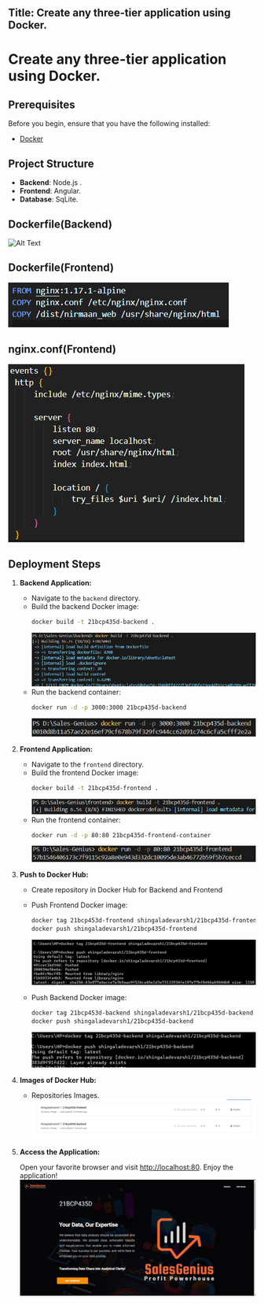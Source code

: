 ## Title: Create any three-tier application using Docker.

# Create any three-tier application using Docker.

## Prerequisites

Before you begin, ensure that you have the following installed:

- [Docker](https://www.docker.com/get-started)

## Project Structure

- **Backend**: Node.js .
- **Frontend**: Angular.
- **Database**: SqLite.

## Dockerfile(Backend)

![Alt Text](https://raw.githubusercontent.com/sDevarsh/devarsh.io/master/images/docbak.png)

## Dockerfile(Frontend)

![Alt Text](https://raw.githubusercontent.com/sDevarsh/devarsh.io/master/images/docfront.png)

## nginx.conf(Frontend)

![Alt Text](https://raw.githubusercontent.com/sDevarsh/devarsh.io/master/images/ngnix.png)

## Deployment Steps

1. **Backend Application:**

   - Navigate to the `backend` directory.
   - Build the backend Docker image:
     ```bash
     docker build -t 21bcp435d-backend .
     ```
     ![Alt Text](https://raw.githubusercontent.com/sDevarsh/devarsh.io/master/images/buildback.png)
   - Run the backend container:
     ```bash
     docker run -d -p 3000:3000 21bcp435d-backend
     ```
     ![Alt Text](https://raw.githubusercontent.com/sDevarsh/devarsh.io/master/images/runback.png)

2. **Frontend Application:**

   - Navigate to the `frontend` directory.
   - Build the frontend Docker image:
     ```bash
     docker build -t 21bcp435d-frontend .
     ```
     ![Alt Text](https://raw.githubusercontent.com/sDevarsh/devarsh.io/master/images/buildfront.png)
   - Run the frontend container:
     ```bash
     docker run -d -p 80:80 21bcp435d-frontend-container
     ```
     ![Alt Text](https://raw.githubusercontent.com/sDevarsh/devarsh.io/master/images/runfront.png)

3. **Push to Docker Hub:**

   - Create repository in Docker Hub for Backend and Frontend
   - Push Frontend Docker image:
     ```bash
     docker tag 21bcp453d-frontend shingaladevarsh1/21bcp435d-frontend
     docker push shingaladevarsh1/21bcp435d-frontend
     ```
     ![Alt Text](https://raw.githubusercontent.com/sDevarsh/devarsh.io/master/images/uploadfront.png)
   - Push Backend Docker image:

     ```bash
     docker tag 21bcp453d-backend shingaladevarsh1/21bcp435d-backend
     docker push shingaladevarsh1/21bcp435d-backend

     ```

     ![Alt Text](https://raw.githubusercontent.com/sDevarsh/devarsh.io/master/images/uploadback.png)

4. **Images of Docker Hub:**

   - Repositories Images.
     ![Alt Text](https://raw.githubusercontent.com/sDevarsh/devarsh.io/master/images/hub.png)

5. **Access the Application:**

   Open your favorite browser and visit [http://localhost:80](http://localhost:80). Enjoy the application!
   ![Alt Text](https://raw.githubusercontent.com/sDevarsh/devarsh.io/master/images/website.png)
